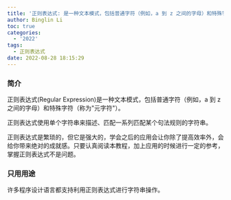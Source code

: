 ```yaml
---
title: '正则表达式: 是一种文本模式，包括普通字符（例如，a 到 z 之间的字母）和特殊字符（称为"元字符")'
author: Binglin Li
toc: true
categories:
  - '2022'
tags:
  - 正则表达式
date: 2022-08-28 18:15:29
---
```


### 简介
正则表达式(Regular Expression)是一种文本模式，包括普通字符（例如，a 到 z 之间的字母）和特殊字符（称为"元字符"）。

正则表达式使用单个字符串来描述、匹配一系列匹配某个句法规则的字符串。

正则表达式是繁琐的，但它是强大的，学会之后的应用会让你除了提高效率外，会给你带来绝对的成就感。只要认真阅读本教程，加上应用的时候进行一定的参考，掌握正则表达式不是问题。

### 只用用途
许多程序设计语言都支持利用正则表达式进行字符串操作。

<!-- more -->
